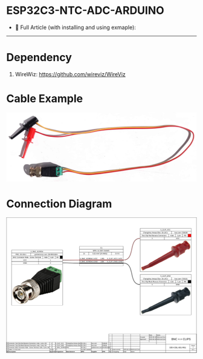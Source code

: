 # ESP32C3-NTC-ADC-ARDUINO
* 📃 Full Article (with installing and using exmaple): 
___
# Dependency
1) WireWiz: https://github.com/wireviz/WireViz

# Cable Example
  ![alt text](IMG/full_red_orangle_cable.jpg)
# Connection Diagram
  ![alt text](IMG/BNC_CLIPS_WRD.svg)
